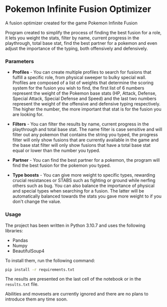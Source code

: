 # Pokemon Infinite Fusion Optimizer

A fusion optimizer created for the game Pokemon Infinite Fusion

Program created to simplify the process of finding the best fusion for a role, it lets you weight the stats, filter by name, current progress in the playthrough, total base stat, find the best partner for a pokemon and even adjust the importance of the typing, both offensively and defensively.

### Parameters

- **Profiles** - You can create multiple profiles to search for fusions that fulfill a specific role, from physical sweeper to bulky special wall. Profiles are composed of a list of weights that determine the scoring system for the fusion you wish to find, the first list of 6 numbers represent the weight of the Pokemon base stats (HP, Attack, Defense, Special Attack, Special Defense and Speed) and the last two numbers represent the weight of the offensive and defensive typing respectively. The higher the number, the more important that stat is for the fusion you are looking for.

- **Filters** - You can filter the results by name, current progress in the playthrough and total base stat. The name filter is case sensitive and will filter out any pokemon that contains the string you typed, the progress filter will only show fusions that are currently available in the game and the base stat filter will only show fusions that have a total base stat equal or lower than the number you typed.

- **Partner** - You can find the best partner for a pokemon, the program will find the best fusion for the pokemon you typed.

- **Type boosts** - You can give more weight to specific types, rewarding crucial resistances or STABS such as fighting or ground while nerfing others such as bug. You can also balance the importance of physical and special types when searching for a fusion. The latter will be automatically balanced towards the stats you gave more weight to if you don't change the value.

### Usage

The project has been written in Python 3.10.7 and uses the following libraries:

- Pandas
- Numpy
- BeautifulSoup4

To install them, run the following command:

```bash
pip install -r requirements.txt
```

The results are presented on the last cell of the notebook or in the `results.txt` file.

Abilities and movesets are currently ignored and there are no plans to introduce them any time soon.
